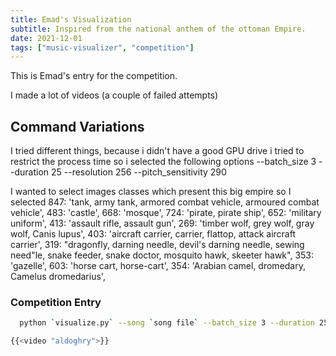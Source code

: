 ```yaml
---
title: Emad's Visualization
subtitle: Inspired from the national anthem of the ottoman Empire.
date: 2021-12-01
tags: ["music-visualizer", "competition"]
---
```


This is Emad's entry for the competition.

I made a lot of videos (a couple of failed attempts)

## Command Variations

I tried different things, because i didn't have a good GPU drive i tried to restrict the process time so i selected the following options --batch_size 3 
--duration 25 
--resolution 256 
--pitch_sensitivity 290

I wanted to select images classes which present this big empire so I selected
847: 'tank, army tank, armored combat vehicle, armoured combat vehicle',
483: 'castle',
668: 'mosque',
724: 'pirate, pirate ship',
652: 'military uniform',
413: 'assault rifle, assault gun',
269: 'timber wolf, grey wolf, gray wolf, Canis lupus',
403: 'aircraft carrier, carrier, flattop, attack aircraft carrier',
319: "dragonfly, darning needle, devil's darning needle, sewing need"le, snake feeder, snake doctor, mosquito hawk, skeeter hawk",
353: 'gazelle',
603: 'horse cart, horse-cart',
354: 'Arabian camel, dromedary, Camelus dromedarius',


### Competition Entry 

```bash
  python `visualize.py` --song `song file` --batch_size 3 --duration 25 --resolution 256 --pitch_sensitivity 290 --classes 847 483 668 724 652 413 269 403 319 353 603 354 --jitter 1 --output_file Emad_Aldoghry

{{<video "aldoghry">}}
```

